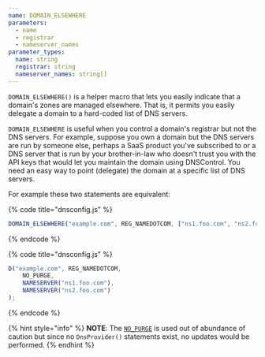 ```yaml
---
name: DOMAIN_ELSEWHERE
parameters:
  - name
  - registrar
  - nameserver_names
parameter_types:
  name: string
  registrar: string
  nameserver_names: string[]
---
```


`DOMAIN_ELSEWHERE()` is a helper macro that lets you easily indicate that
a domain's zones are managed elsewhere. That is, it permits you easily delegate
a domain to a hard-coded list of DNS servers.

`DOMAIN_ELSEWHERE` is useful when you control a domain's registrar but not the
DNS servers. For example, suppose you own a domain but the DNS servers are run
by someone else, perhaps a SaaS product you've subscribed to or a DNS server
that is run by your brother-in-law who doesn't trust you with the API keys that
would let you maintain the domain using DNSControl. You need an easy way to
point (delegate) the domain at a specific list of DNS servers.

For example these two statements are equivalent:

{% code title="dnsconfig.js" %}
```javascript
DOMAIN_ELSEWHERE("example.com", REG_NAMEDOTCOM, ["ns1.foo.com", "ns2.foo.com"]);
```
{% endcode %}

{% code title="dnsconfig.js" %}
```javascript
D("example.com", REG_NAMEDOTCOM,
    NO_PURGE,
    NAMESERVER("ns1.foo.com"),
    NAMESERVER("ns2.foo.com")
);
```
{% endcode %}

{% hint style="info" %}
**NOTE**: The [`NO_PURGE`](../domain/NO_PURGE.md) is used out of abundance of caution but since no
`DnsProvider()` statements exist, no updates would be performed.
{% endhint %}
